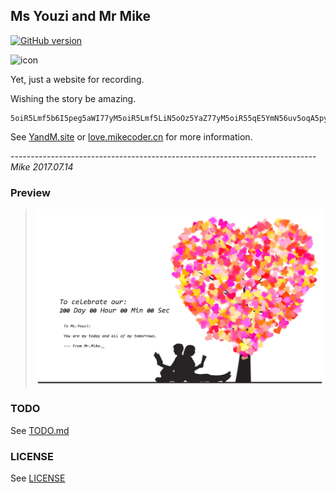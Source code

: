 Ms Youzi and Mr Mike
---

[![GitHub version](https://badge.fury.io/gh/ForYouzi%2FYandM.site.svg)](https://badge.fury.io/gh/ForYouzi%2FYandM.site)

![icon](./favicon.ico)

Yet, just a website for recording.

Wishing the story be amazing.

```
5oiR5Lmf5b6I5peg5aWI77yM5oiR5Lmf5LiN5oOz5YaZ77yM5oiR55qE5YmN56uv5oqA5pyv5b6I5beu55qE5ZWK44CC44CC44CC
```

See [YandM.site](http://yandm.site) or [love.mikecoder.cn](http://love.mikecoder.cn) for more information.

---------------------------------------------------------------------------- *Mike 2017.07.14*

### Preview
> ![preview](./img/preview.jpeg)

### TODO
See [TODO.md](./TODO.md)

### LICENSE
See [LICENSE](./LICENSE)

